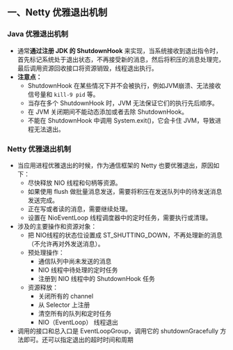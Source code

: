 ## 一、Netty 优雅退出机制

### Java 优雅退出机制

- 通常**通过注册 JDK 的 ShutdownHook** 来实现，当系统接收到退出指令时，首先标记系统处于退出状态，不再接受新的消息，然后将积压的消息处理完，最后调用资源回收接口将资源销毁，线程退出执行。
- **注意点：**
  - ShutdownHook 在某些情况下并不会被执行，例如JVM崩溃、无法接收信号量和 `kill-9 pid` 等。
  - 当存在多个 ShutdownHook 时，JVM 无法保证它们的执行先后顺序。
  - 在 JVM 关闭期间不能动态添加或者去除 ShutdownHook。
  - 不能在 ShutdownHook 中调用 System.exit()，它会卡住 JVM，导致进程无法退出。

### Netty 优雅退出机制

- 当应用进程优雅退出的时候，作为通信框架的 Netty 也要优雅退出，原因如下：
  - 尽快释放 NIO 线程和句柄等资源。
  - 如果使用 flush 做批量消息发送，需要将积压在发送队列中的待发送消息发送完成。
  - 正在写或者读的消息，需要继续处理。
  - 设置在 NioEventLoop 线程调度器中的定时任务，需要执行或清理。
- 涉及的主要操作和资源对象：
  - 把 NIO线程的状态位设置成 ST_SHUTTING_DOWN，不再处理新的消息（不允许再对外发送消息）。
  - 预处理操作：
    - 通信队列中尚未发送的消息
    - NIO 线程中待处理的定时任务
    - 注册到 NIO 线程中的 ShutdownHook 任务
  - 资源释放：
    - 关闭所有的 channel
    - 从 Selector 上注册
    - 清空所有的队列和定时任务
    - NIO（EventLoop） 线程退出
- 调用的接口和总入口是 EventLoopGroup，调用它的  shutdownGracefully 方法即可。还可以指定退出的超时时间和周期

